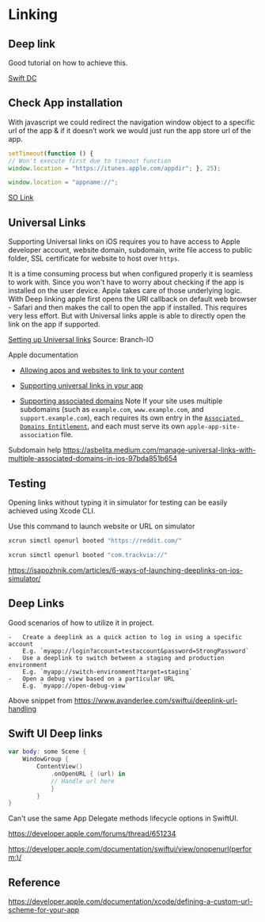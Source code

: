 # Linking

## Deep link

Good tutorial on how to achieve this.

[Swift DC](https://www.swiftdevcenter.com/custom-url-scheme-deep-link-ios-13-and-later-swift-5/)

## Check App installation

With javascript we could redirect the navigation window object to a specific url of the app & if it doesn’t work we would just run the app store url of the app.

```javascript
setTimeout(function () { 
// Won't execute first due to timeout function
window.location = "https://itunes.apple.com/appdir"; }, 25);

window.location = "appname://";
```

[SO Link](https://stackoverflow.com/questions/13044805/how-to-check-if-an-app-is-installed-from-a-web-page-on-an-iphone?rq=1)



## Universal Links


Supporting Universal links on iOS requires you to have access to Apple developer account, website domain, subdomain, write file access to public folder, SSL certificate for website to host over `https`. 

It is a time consuming process but when configured properly it is seamless to work with. Since you won't have to worry about checking if the app is installed on the user device. Apple takes care of those underlying logic. With Deep linking apple first opens the URI callback on default web browser - Safari and then makes the call to open the app if installed. This requires very less effort.
But with Universal links apple is able to directly open the link on the app if supported.


[Setting up Universal links](https://www.branch.io/resources/blog/how-to-setup-universal-links-to-deep-link-on-apple-ios/) Source: Branch-IO

Apple documentation

- [Allowing apps and websites to link to your content](https://developer.apple.com/documentation/xcode/allowing-apps-and-websites-to-link-to-your-content?language=objc)
- [Supporting universal links in your app](https://developer.apple.com/documentation/xcode/supporting-universal-links-in-your-app?language=objc)


- [Supporting associated domains](https://developer.apple.com/documentation/xcode/supporting-associated-domains?language=objc)
Note
If your site uses multiple subdomains (such as `example.com`, `www.example.com`, and `support.example.com`), each requires its own entry in the [`Associated Domains Entitlement`](https://developer.apple.com/documentation/bundleresources/entitlements/com_apple_developer_associated-domains), and each must serve its own `apple-app-site-association` file.

Subdomain help
https://asbelita.medium.com/manage-universal-links-with-multiple-associated-domains-in-ios-97bda851b654

## Testing


Opening links without typing it in simulator for testing can be easily achieved using Xcode CLI.


Use this command to launch website or URL on simulator

```bash
xcrun simctl openurl booted "https://reddit.com/"

xcrun simctl openurl booted "com.trackvia://"
```


https://isapozhnik.com/articles/6-ways-of-launching-deeplinks-on-ios-simulator/


## Deep Links

Good scenarios of how to utilize it in project.

```text
-   Create a deeplink as a quick action to log in using a specific account  
    E.g. `myapp://login?account=testaccount&password=StrongPassword`
-   Use a deeplink to switch between a staging and production environment  
    E.g. `myapp://switch-environment?target=staging`
-   Open a debug view based on a particular URL  
    E.g. `myapp://open-debug-view`
```
Above snippet from https://www.avanderlee.com/swiftui/deeplink-url-handling


## Swift UI Deep links

```swift
var body: some Scene {
    WindowGroup {
        ContentView()
            .onOpenURL { (url) in
			// Handle url here
			}
		}
}
```

Can't use the same App Delegate methods lifecycle options in SwiftUI.

https://developer.apple.com/forums/thread/651234

https://developer.apple.com/documentation/swiftui/view/onopenurl(perform:)/

## Reference

https://developer.apple.com/documentation/xcode/defining-a-custom-url-scheme-for-your-app
